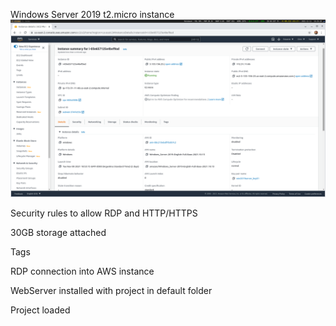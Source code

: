 Windows Server 2019 t2.micro instance
![image01](https://github.com/eodstrcil/DevOpsE1/blob/main/Tarea6/images/scrot01.png?raw=true)

Security rules to allow RDP and HTTP/HTTPS

30GB storage attached

Tags

RDP connection into AWS instance

WebServer installed with project in default folder

Project loaded
